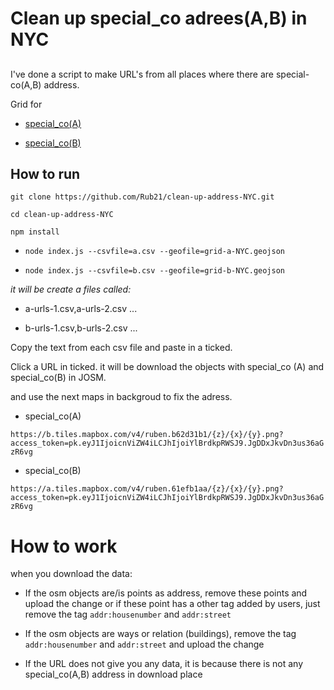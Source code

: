 # Clean up special_co adrees(A,B) in NYC

## 
I've done a script to make URL's from all places where  there are  special-co(A,B) address.

Grid for  

- [special_co(A)](https://github.com/Rub21/clean-up-address-NYC/blob/master/grid-a-NYC.geojson)

- [special_co(B)](https://github.com/Rub21/clean-up-address-NYC/blob/master/grid-b-NYC.geojson)


## How to run

`git clone https://github.com/Rub21/clean-up-address-NYC.git`

`cd clean-up-address-NYC`

`npm install`

- `node index.js --csvfile=a.csv --geofile=grid-a-NYC.geojson`

- `node index.js --csvfile=b.csv --geofile=grid-b-NYC.geojson`

*it will be create a files called:*

- a-urls-1.csv,a-urls-2.csv ...


- b-urls-1.csv,b-urls-2.csv ...


Copy the text from each csv file and paste in a ticked. 


Click a URL in ticked.  it will be download the objects with special_co (A) and special_co(B) in JOSM.

and use the next maps in backgroud to fix the adress.

-  special_co(A)

`https://b.tiles.mapbox.com/v4/ruben.b62d31b1/{z}/{x}/{y}.png?access_token=pk.eyJ1IjoicnViZW4iLCJhIjoiYlBrdkpRWSJ9.JgDDxJkvDn3us36aGzR6vg`

-  special_co(B)

`https://a.tiles.mapbox.com/v4/ruben.61efb1aa/{z}/{x}/{y}.png?access_token=pk.eyJ1IjoicnViZW4iLCJhIjoiYlBrdkpRWSJ9.JgDDxJkvDn3us36aGzR6vg`



# How to work

when you download the data:

- If the osm objects are/is points as address, remove these points and upload the change or if these point  has a other tag added by users, just remove the tag `addr:housenumber` and `addr:street` 

- If the  osm objects   are ways or relation (buildings), remove  the tag `addr:housenumber` and `addr:street` and upload the change

-  If the URL does not give you any data, it is because there is not  any special_co(A,B) address in download place 
